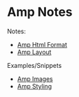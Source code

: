 # Amp Notes

Notes:
* [Amp Html Format]()
* [Amp Layout]()

Examples/Snippets
* [Amp Images]()
* [Amp Styling]()
